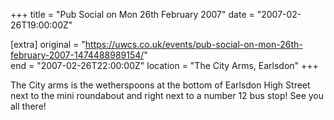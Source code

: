 +++
title = "Pub Social on Mon 26th February 2007"
date = "2007-02-26T19:00:00Z"

[extra]
original = "https://uwcs.co.uk/events/pub-social-on-mon-26th-february-2007-1474488989154/"    
end = "2007-02-26T22:00:00Z"
location = "The City Arms, Earlsdon"
+++

The City arms is the wetherspoons at the bottom of Earlsdon High Street next to the mini roundabout and right next to a number 12 bus stop\! See you all there\!

